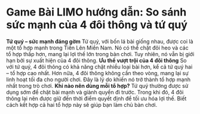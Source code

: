 # Game Bài LIMO hướng dẫn: So sánh sức mạnh của 4 đôi thông và tứ quý
**Tứ quý – sức mạnh đáng gờm**
Tứ quý, với bốn lá bài giống nhau, được coi là một tổ hợp mạnh trong Tiến Lên Miền Nam. Nó có thể chặt đôi heo và các tổ hợp thấp hơn, mang lại lợi thế lớn trong bàn chơi. Tuy nhiên, nó vẫn bị giới hạn bởi sự xuất hiện của 4 đôi thông.
**Ưu thế vượt trội của 4 đôi thông**
So với tứ quý, 4 đôi thông có khả năng chặt nhiều loại bài hơn, kể cả tứ quý hai – tổ hợp cao nhất. Hơn nữa, 4 đôi thông không cần theo vòng, mang lại sự linh hoạt tối đa cho người chơi. Đây là lý do khiến nó trở thành tổ hợp mạnh nhất trong trò chơi.
**Khi nào nên dùng mỗi tổ hợp?**
Tứ quý thường được sử dụng sớm để chặt bài mạnh và giành quyền đi trước. Trong khi đó, 4 đôi thông lại nên được giữ đến thời điểm quyết định để tối ưu hóa lợi thế. Biết cách kết hợp cả hai tổ hợp này sẽ giúp bạn làm chủ bàn chơi.
